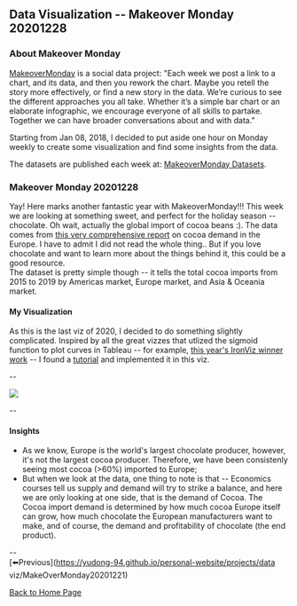 <head>
  <!-- Global site tag (gtag.js) - Google Analytics -->
<script async src="https://www.googletagmanager.com/gtag/js?id=UA-112502179-1"></script>
<script>
  window.dataLayer = window.dataLayer || [];
  function gtag(){dataLayer.push(arguments);}
  gtag('js', new Date());

  gtag('config', 'UA-112502179-1');
</script>
</head>


## Data Visualization -- Makeover Monday 20201228

### About Makeover Monday

[MakeoverMonday](http://www.makeovermonday.co.uk/) is a social data project:
"Each week we post a link to a chart, and its data, and then you rework the chart.
Maybe you retell the story more effectively, or find a new story in the data.
We’re curious to see the different approaches you all take. Whether it’s a simple bar chart or an elaborate infographic, we encourage everyone of all skills to partake.
Together we can have broader conversations about and with data."

Starting from Jan 08, 2018, I decided to put aside one hour on Monday weekly to create some visualization and find some insights from the data.

The datasets are published each week at: [MakeoverMonday Datasets](http://www.makeovermonday.co.uk/data/).

### Makeover Monday 20201228

Yay! Here marks another fantastic year with MakeoverMonday!!! This week we are looking at something sweet, and perfect for the holiday season -- chocolate. Oh wait, actually the global import of cocoa beans :). The data comes from [this very comprehensive report](https://www.cbi.eu/market-information/cocoa/trade-statistics#) on cocoa demand in the Europe. I have to admit I did not read the whole thing.. But if you love chocolate and want to learn more about the things behind it, this could be a good resource.  
The dataset is pretty simple though -- it tells the total cocoa imports from 2015 to 2019 by Americas market, Europe market, and Asia & Oceania market.  

#### My Visualization

As this is the last viz of 2020, I decided to do something slightly complicated. Inspired by all the great vizzes that utlized the sigmoid function to plot curves in Tableau -- for example, [this year's IronViz winner work](https://public.tableau.com/en-us/gallery/air-we-breathe?tab=viz-of-the-day&type=viz-of-the-day) -- I found a [tutorial](https://public.tableau.com/views/HowtoSigmoidFunction/SigmoidFunctionStory?:embed=y&:showVizHome=no&:display_count=y&:display_static_image=y&:bootstrapWhenNotified=true#1) and implemented it in this viz.  

--  
<div class='tableauPlaceholder' id='viz1609132761089' style='position: relative'>
<noscript><a href='#'>
  <img alt=' ' src='https:&#47;&#47;public.tableau.com&#47;static&#47;images&#47;Ma&#47;MakeOverMonday20201228GlobalImportofCocoaBeans&#47;GlobalImportofCocoaBeans&#47;1_rss.png' style='border: none' />
 </a></noscript>
 <object class='tableauViz'  style='display:none;'>
  <param name='host_url' value='https%3A%2F%2Fpublic.tableau.com%2F' />
  <param name='embed_code_version' value='3' />
  <param name='site_root' value='' />
  <param name='name' value='MakeOverMonday20201228GlobalImportofCocoaBeans&#47;GlobalImportofCocoaBeans' />
  <param name='tabs' value='no' />
  <param name='toolbar' value='yes' />
  <param name='static_image' value='https:&#47;&#47;public.tableau.com&#47;static&#47;images&#47;Ma&#47;MakeOverMonday20201228GlobalImportofCocoaBeans&#47;GlobalImportofCocoaBeans&#47;1.png' />
  <param name='animate_transition' value='yes' />
  <param name='display_static_image' value='yes' />
  <param name='display_spinner' value='yes' />
  <param name='display_overlay' value='yes' />
  <param name='display_count' value='yes' />
  <param name='language' value='en' />
  <param name='filter' value='publish=yes' />
</object></div>              
<script type='text/javascript'>        
  var divElement = document.getElementById('viz1609132761089');   
  var vizElement = divElement.getElementsByTagName('object')[0];             
  if ( divElement.offsetWidth > 800 ) { vizElement.style.width='700px';vizElement.style.height='527px';} else if ( divElement.offsetWidth > 500 ) { vizElement.style.width='700px';vizElement.style.height='527px';} else { vizElement.style.width='100%';vizElement.style.height='877px';}      
  var scriptElement = document.createElement('script');               
  scriptElement.src = 'https://public.tableau.com/javascripts/api/viz_v1.js';             
  vizElement.parentNode.insertBefore(scriptElement, vizElement);              
</script>
  
--  

#### Insights
* As we know, Europe is the world's largest chocolate producer, however, it's not the largest cocoa producer. Therefore, we have been consistenly seeing most cocoa (>60%) imported to Europe;  
* But when we look at the data, one thing to note is that -- Economics courses tell us supply and demand will try to strike a balance, and here we are only looking at one side, that is the demand of Cocoa. The Cocoa import demand is determined by how much cocoa Europe itself can grow, how much chocolate the European manufacturers want to make, and of course, the demand and profitability of chocolate (the end product).  

--  
[⬅️Previous](https://yudong-94.github.io/personal-website/projects/data viz/MakeOverMonday20201221)  

[Back to Home Page](https://yudong-94.github.io/personal-website/)
